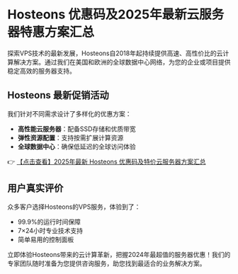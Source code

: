# Hosteons 优惠码及2025年最新云服务器特惠方案汇总

探索VPS技术的最新发展，Hosteons自2018年起持续提供高速、高性价比的云计算解决方案。通过我们在美国和欧洲的全球数据中心网络，为您的企业或项目提供稳定高效的服务器支持。

## Hosteons 最新促销活动

我们针对不同需求设计了多样化的优惠方案：

- **高性能云服务器**：配备SSD存储和优质带宽
- **弹性资源配置**：支持按需扩展计算资源
- **全球数据中心**：确保低延迟的全球访问体验

👉 [【点击查看】2025年最新 Hosteons 优惠码及特价云服务器方案汇总](https://bit.ly/hosteons)

## 用户真实评价

众多客户选择Hosteons的VPS服务，体验到了：
- 99.9%的运行时间保障
- 7×24小时专业技术支持
- 简单易用的控制面板

立即体验Hosteons带来的云计算革新，把握2024年最超值的服务器优惠！我们的专家团队随时准备为您提供咨询服务，助您找到最适合的业务解决方案。